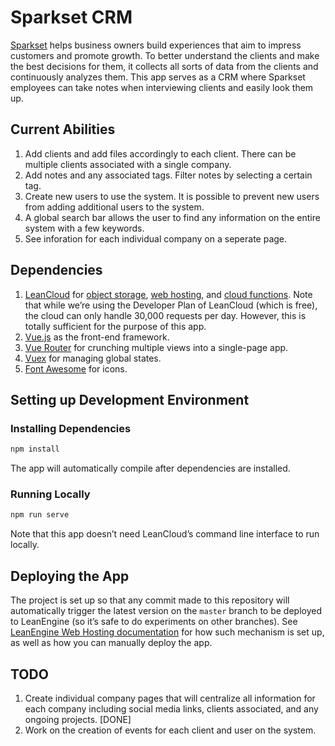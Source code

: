 # Sparkset CRM

[Sparkset](https://www.hellosparkset.com) helps business owners build experiences that aim to impress customers and promote growth. To better understand the clients and make the best decisions for them, it collects all sorts of data from the clients and continuously analyzes them. This app serves as a CRM where Sparkset employees can take notes when interviewing clients and easily look them up.

## Current Abilities

1. Add clients and add files accordingly to each client. There can be multiple clients associated with a single company.
2. Add notes and any associated tags. Filter notes by selecting a certain tag.
3. Create new users to use the system. It is possible to prevent new users from adding additional users to the system.
4. A global search bar allows the user to find any information on the entire system with a few keywords. 
5. See inforation for each individual company on a seperate page.

## Dependencies

1. [LeanCloud](https://leancloud.app) for [object storage](https://docs.leancloud.app/leanstorage_guide-js.html), [web hosting](https://docs.leancloud.app/leanengine_webhosting_guide-node.html), and [cloud functions](https://docs.leancloud.app/leanengine_cloudfunction_guide-node.html). Note that while we’re using the Developer Plan of LeanCloud (which is free), the cloud can only handle 30,000 requests per day. However, this is totally sufficient for the purpose of this app.
2. [Vue.js](https://vuejs.org) as the front-end framework.
3. [Vue Router](https://router.vuejs.org) for crunching multiple views into a single-page app.
4. [Vuex](https://vuex.vuejs.org) for managing global states.
5. [Font Awesome](https://fontawesome.com) for icons.

## Setting up Development Environment

### Installing Dependencies

```sh
npm install
```

The app will automatically compile after dependencies are installed.

### Running Locally

```sh
npm run serve
```

Note that this app doesn’t need LeanCloud’s command line interface to run locally.

## Deploying the App

The project is set up so that any commit made to this repository will automatically trigger the latest version on the `master` branch to be deployed to LeanEngine (so it’s safe to do experiments on other branches). See [LeanEngine Web Hosting documentation](https://docs.leancloud.app/leanengine_webhosting_guide-node.html#hash224173211) for how such mechanism is set up, as well as how you can manually deploy the app.

## TODO

1. Create individual company pages that will centralize all information for each company including social media links, clients associated, and any ongoing projects. [DONE]
2. Work on the creation of events for each client and user on the system.
